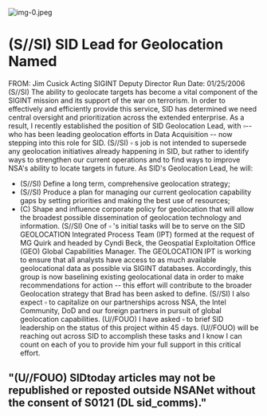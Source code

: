 ![img-0.jpeg](img-0.jpeg)

# (S//SI) SID Lead for Geolocation Named 

FROM: Jim Cusick
Acting SIGINT Deputy Director
Run Date: 01/25/2006
(S//SI) The ability to geolocate targets has become a vital component of the SIGINT mission and its support of the war on terrorism. In order to effectively and efficiently provide this service, SID has determined we need central oversight and prioritization across the extended enterprise. As a result, I recently established the position of SID Geolocation Lead, with $\square$--who has been leading geolocation efforts in Data Acquisition -- now stepping into this role for SID.
(S//SI) $\square$ s job is not intended to supersede any geolocation initiatives already happening in SID, but rather to identify ways to strengthen our current operations and to find ways to improve NSA's ability to locate targets in future. As SID's Geolocation Lead, he will:

- (S//SI) Define a long term, comprehensive geolocation strategy;
- (S//SI) Produce a plan for managing our current geolocation capability gaps by setting priorities and making the best use of resources;
- (C) Shape and influence corporate policy for geolocation that will allow the broadest possible dissemination of geolocation technology and information.
(S//SI) One of $\square$ 's initial tasks will be to serve on the SID GEOLOCATION Integrated Process Team (IPT) formed at the request of MG Quirk and headed by Cyndi Beck, the Geospatial Exploitation Office (GEO) Global Capabilities Manager. The GEOLOCATION IPT is working to ensure that all analysts have access to as much available geolocational data as possible via SIGINT databases. Accordingly, this group is now baselining existing geolocational data in order to make recommendations for action -- this effort will contribute to the broader Geolocation strategy that Brad has been asked to define.
(S//SI) I also expect $\square$ to capitalize on our partnerships across NSA, the Intel Community, DoD and our foreign partners in pursuit of global geolocation capabilities.
(U//FOUO) I have asked $\square$ to brief SID leadership on the status of this project within 45 days.
(U//FOUO) will be reaching out across SID to accomplish these tasks and I know I can count on each of you to provide him your full support in this critical effort.


## "(U//FOUO) SIDtoday articles may not be republished or reposted outside NSANet without the consent of S0121 (DL sid_comms)."
